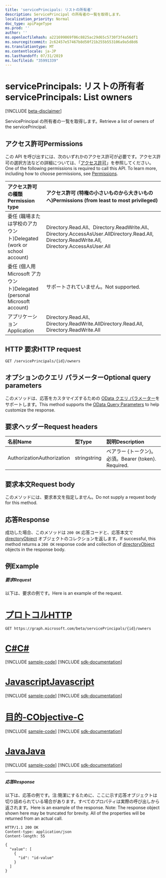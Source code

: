 ```yaml
---
title: 'servicePrincipals: リストの所有者'
description: ServicePrincipal の所有者の一覧を取得します。
localization_priority: Normal
doc_type: apiPageType
ms.prod: ''
author: ''
ms.openlocfilehash: a221699069f06c8825ac29d65c5730f3f4a56df1
ms.sourcegitcommit: 2c62457e57467b8d50f21b255b553106a9a5d8d6
ms.translationtype: MT
ms.contentlocale: ja-JP
ms.lasthandoff: 07/31/2019
ms.locfileid: "35991339"
---
```

# <a name="serviceprincipals-list-owners"></a><span data-ttu-id="8c4e5-103">servicePrincipals: リストの所有者</span><span class="sxs-lookup"><span data-stu-id="8c4e5-103">servicePrincipals: List owners</span></span>

[!INCLUDE [beta-disclaimer](../../includes/beta-disclaimer.md)]

<span data-ttu-id="8c4e5-104">ServicePrincipal の所有者の一覧を取得します。</span><span class="sxs-lookup"><span data-stu-id="8c4e5-104">Retrieve a list of owners of the servicePrincipal.</span></span>

## <a name="permissions"></a><span data-ttu-id="8c4e5-105">アクセス許可</span><span class="sxs-lookup"><span data-stu-id="8c4e5-105">Permissions</span></span>
<span data-ttu-id="8c4e5-p101">この API を呼び出すには、次のいずれかのアクセス許可が必要です。アクセス許可の選択方法などの詳細については、「[アクセス許可](/graph/permissions-reference)」を参照してください。</span><span class="sxs-lookup"><span data-stu-id="8c4e5-p101">One of the following permissions is required to call this API. To learn more, including how to choose permissions, see [Permissions](/graph/permissions-reference).</span></span>

|<span data-ttu-id="8c4e5-108">アクセス許可の種類</span><span class="sxs-lookup"><span data-stu-id="8c4e5-108">Permission type</span></span>      | <span data-ttu-id="8c4e5-109">アクセス許可 (特権の小さいものから大きいものへ)</span><span class="sxs-lookup"><span data-stu-id="8c4e5-109">Permissions (from least to most privileged)</span></span>              |
|:--------------------|:---------------------------------------------------------|
|<span data-ttu-id="8c4e5-110">委任 (職場または学校のアカウント)</span><span class="sxs-lookup"><span data-stu-id="8c4e5-110">Delegated (work or school account)</span></span> | <span data-ttu-id="8c4e5-111">Directory.Read.All、Directory.ReadWrite.All、Directory.AccessAsUser.All</span><span class="sxs-lookup"><span data-stu-id="8c4e5-111">Directory.Read.All, Directory.ReadWrite.All, Directory.AccessAsUser.All</span></span>    |
|<span data-ttu-id="8c4e5-112">委任 (個人用 Microsoft アカウント)</span><span class="sxs-lookup"><span data-stu-id="8c4e5-112">Delegated (personal Microsoft account)</span></span> | <span data-ttu-id="8c4e5-113">サポートされていません。</span><span class="sxs-lookup"><span data-stu-id="8c4e5-113">Not supported.</span></span>    |
|<span data-ttu-id="8c4e5-114">アプリケーション</span><span class="sxs-lookup"><span data-stu-id="8c4e5-114">Application</span></span> | <span data-ttu-id="8c4e5-115">Directory.Read.All、Directory.ReadWrite.All</span><span class="sxs-lookup"><span data-stu-id="8c4e5-115">Directory.Read.All, Directory.ReadWrite.All</span></span> |

## <a name="http-request"></a><span data-ttu-id="8c4e5-116">HTTP 要求</span><span class="sxs-lookup"><span data-stu-id="8c4e5-116">HTTP request</span></span>
<!-- { "blockType": "ignored" } -->
```http
GET /servicePrincipals/{id}/owners
```
## <a name="optional-query-parameters"></a><span data-ttu-id="8c4e5-117">オプションのクエリ パラメーター</span><span class="sxs-lookup"><span data-stu-id="8c4e5-117">Optional query parameters</span></span>
<span data-ttu-id="8c4e5-118">このメソッドは、応答をカスタマイズするための [OData クエリ パラメーター](https://developer.microsoft.com/graph/docs/concepts/query_parameters)をサポートします。</span><span class="sxs-lookup"><span data-stu-id="8c4e5-118">This method supports the [OData Query Parameters](https://developer.microsoft.com/graph/docs/concepts/query_parameters) to help customize the response.</span></span>

## <a name="request-headers"></a><span data-ttu-id="8c4e5-119">要求ヘッダー</span><span class="sxs-lookup"><span data-stu-id="8c4e5-119">Request headers</span></span>
| <span data-ttu-id="8c4e5-120">名前</span><span class="sxs-lookup"><span data-stu-id="8c4e5-120">Name</span></span>       | <span data-ttu-id="8c4e5-121">型</span><span class="sxs-lookup"><span data-stu-id="8c4e5-121">Type</span></span> | <span data-ttu-id="8c4e5-122">説明</span><span class="sxs-lookup"><span data-stu-id="8c4e5-122">Description</span></span>|
|:-----------|:------|:----------|
| <span data-ttu-id="8c4e5-123">Authorization</span><span class="sxs-lookup"><span data-stu-id="8c4e5-123">Authorization</span></span>  | <span data-ttu-id="8c4e5-124">string</span><span class="sxs-lookup"><span data-stu-id="8c4e5-124">string</span></span>  | <span data-ttu-id="8c4e5-p102">ベアラー {トークン}。必須。</span><span class="sxs-lookup"><span data-stu-id="8c4e5-p102">Bearer {token}. Required.</span></span> |

## <a name="request-body"></a><span data-ttu-id="8c4e5-127">要求本文</span><span class="sxs-lookup"><span data-stu-id="8c4e5-127">Request body</span></span>
<span data-ttu-id="8c4e5-128">このメソッドには、要求本文を指定しません。</span><span class="sxs-lookup"><span data-stu-id="8c4e5-128">Do not supply a request body for this method.</span></span>

## <a name="response"></a><span data-ttu-id="8c4e5-129">応答</span><span class="sxs-lookup"><span data-stu-id="8c4e5-129">Response</span></span>

<span data-ttu-id="8c4e5-130">成功した場合、このメソッドは `200 OK` 応答コードと、応答本文で [directoryObject](../resources/directoryobject.md) オブジェクトのコレクションを返します。</span><span class="sxs-lookup"><span data-stu-id="8c4e5-130">If successful, this method returns a `200 OK` response code and collection of [directoryObject](../resources/directoryobject.md) objects in the response body.</span></span>
## <a name="example"></a><span data-ttu-id="8c4e5-131">例</span><span class="sxs-lookup"><span data-stu-id="8c4e5-131">Example</span></span>
##### <a name="request"></a><span data-ttu-id="8c4e5-132">要求</span><span class="sxs-lookup"><span data-stu-id="8c4e5-132">Request</span></span>
<span data-ttu-id="8c4e5-133">以下は、要求の例です。</span><span class="sxs-lookup"><span data-stu-id="8c4e5-133">Here is an example of the request.</span></span>

# <a name="httptabhttp"></a>[<span data-ttu-id="8c4e5-134">プロトコル</span><span class="sxs-lookup"><span data-stu-id="8c4e5-134">HTTP</span></span>](#tab/http)
<!-- {
  "blockType": "request",
  "name": "serviceprincipal_get_owners"
}-->
```http
GET https://graph.microsoft.com/beta/servicePrincipals/{id}/owners
```
# <a name="ctabcsharp"></a>[<span data-ttu-id="8c4e5-135">C#</span><span class="sxs-lookup"><span data-stu-id="8c4e5-135">C#</span></span>](#tab/csharp)
[!INCLUDE [sample-code](../includes/snippets/csharp/serviceprincipal-get-owners-csharp-snippets.md)]
[!INCLUDE [sdk-documentation](../includes/snippets/snippets-sdk-documentation-link.md)]

# <a name="javascripttabjavascript"></a>[<span data-ttu-id="8c4e5-136">Javascript</span><span class="sxs-lookup"><span data-stu-id="8c4e5-136">Javascript</span></span>](#tab/javascript)
[!INCLUDE [sample-code](../includes/snippets/javascript/serviceprincipal-get-owners-javascript-snippets.md)]
[!INCLUDE [sdk-documentation](../includes/snippets/snippets-sdk-documentation-link.md)]

# <a name="objective-ctabobjc"></a>[<span data-ttu-id="8c4e5-137">目的-C</span><span class="sxs-lookup"><span data-stu-id="8c4e5-137">Objective-C</span></span>](#tab/objc)
[!INCLUDE [sample-code](../includes/snippets/objc/serviceprincipal-get-owners-objc-snippets.md)]
[!INCLUDE [sdk-documentation](../includes/snippets/snippets-sdk-documentation-link.md)]

# <a name="javatabjava"></a>[<span data-ttu-id="8c4e5-138">Java</span><span class="sxs-lookup"><span data-stu-id="8c4e5-138">Java</span></span>](#tab/java)
[!INCLUDE [sample-code](../includes/snippets/java/serviceprincipal-get-owners-java-snippets.md)]
[!INCLUDE [sdk-documentation](../includes/snippets/snippets-sdk-documentation-link.md)]

---

##### <a name="response"></a><span data-ttu-id="8c4e5-139">応答</span><span class="sxs-lookup"><span data-stu-id="8c4e5-139">Response</span></span>
<span data-ttu-id="8c4e5-p103">以下は、応答の例です。注:簡潔にするために、ここに示す応答オブジェクトは切り詰められている場合があります。すべてのプロパティは実際の呼び出しから返されます。</span><span class="sxs-lookup"><span data-stu-id="8c4e5-p103">Here is an example of the response. Note: The response object shown here may be truncated for brevity. All of the properties will be returned from an actual call.</span></span>
<!-- {
  "blockType": "response",
  "truncated": true,
  "@odata.type": "microsoft.graph.directoryObject",
  "isCollection": true
} -->
```http
HTTP/1.1 200 OK
Content-type: application/json
Content-length: 55

{
  "value": [
    {
      "id": "id-value"
    }
  ]
}
```

<!-- uuid: 8fcb5dbc-d5aa-4681-8e31-b001d5168d79
2015-10-25 14:57:30 UTC -->
<!--
{
  "type": "#page.annotation",
  "description": "List owners",
  "keywords": "",
  "section": "documentation",
  "tocPath": "",
  "suppressions": [
  ]
}
-->
